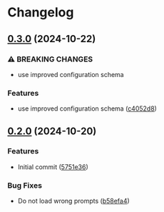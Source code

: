 # Changelog

## [0.3.0](https://github.com/Djiit/vscode-custom-prompts/compare/v0.2.0...v0.3.0) (2024-10-22)


### ⚠ BREAKING CHANGES

* use improved configuration schema

### Features

* use improved configuration schema ([c4052d8](https://github.com/Djiit/vscode-custom-prompts/commit/c4052d8ebbbe6986b5c356ec76121e83d40a6ad6))

## [0.2.0](https://github.com/Djiit/vscode-custom-prompts/compare/vscode-custom-prompts-v0.1.2...vscode-custom-prompts-v0.2.0) (2024-10-20)

### Features

- Initial commit ([5751e36](https://github.com/Djiit/vscode-custom-prompts/commit/5751e364f6419a7d4337e4f02a486c7fcd5fdb39))

### Bug Fixes

- Do not load wrong prompts ([b58efa4](https://github.com/Djiit/vscode-custom-prompts/commit/b58efa4fb3e87767508f789f293cdf228cfb5332))
